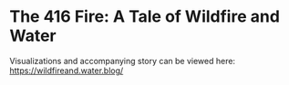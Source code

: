 # The 416 Fire: A Tale of Wildfire and Water
Visualizations and accompanying story can be viewed here:
https://wildfireand.water.blog/
